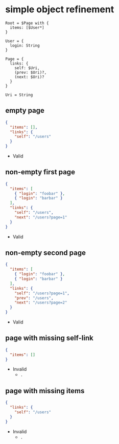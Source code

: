 # simple object refinement
```jsbp-schema 
Root = $Page with {
  items: [$User*]
}

User = {
  login: String
}

Page = {
  links: {
    self: $Uri,
    (prev: $Uri)?,
    (next: $Uri)?
  }
}

Uri = String
```

## empty page
```json
{
  "items": [],
  "links": {
    "self": "/users"
  }
}
```
+ Valid

## non-empty first page 
```json
{
  "items": [
    { "login": "foobar" },
    { "login": "barbar" }
  ],
  "links": {
    "self": "/users",
    "next": "/users?page=1"
  }
}
```
+ Valid

## non-empty second page
```json
{
  "items": [
    { "login": "foobar" },
    { "login": "barbar" }
  ],
  "links": {
    "self": "/users?page=1",
    "prev": "/users",
    "next": "/users?page=2"
  }
}
```
+ Valid

## page with missing self-link
```json
{
  "items": []
}
```
+ Invalid
    - `.`

## page with missing items
```json
{
  "links": {
    "self": "/users"
  }
}
```
+ Invalid
    - `.`
